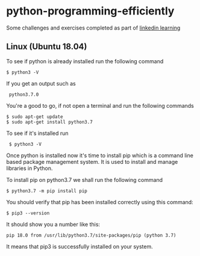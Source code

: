 # python-programming-efficiently
Some challenges and exercises completed as part of [linkedin learning](https://www.linkedin.com/learning/python-programming-efficiently)

## Linux (Ubuntu 18.04)
To see if python is already installed run the following command
    
    $ python3 -V
If you get an output such as
     
     python3.7.0
     
You're a good to go, if not open a terminal and run the following commands
    
    $ sudo apt-get update
    $ sudo apt-get install python3.7
    
To see if it's installed run

     $ python3 -V

Once python is installed now it's time to install pip which is a command line based package management system. It is used to install and manage libraries in Python.

To install pip on python3.7 we shall run the following command

    $ python3.7 -m pip install pip
    
You should verify that pip has been installed correctly using this command:

    $ pip3 --version
    
It should show you a number like this:

    pip 18.0 from /usr/lib/python3.7/site-packages/pip (python 3.7)
    
It means that pip3 is successfully installed on your system.

